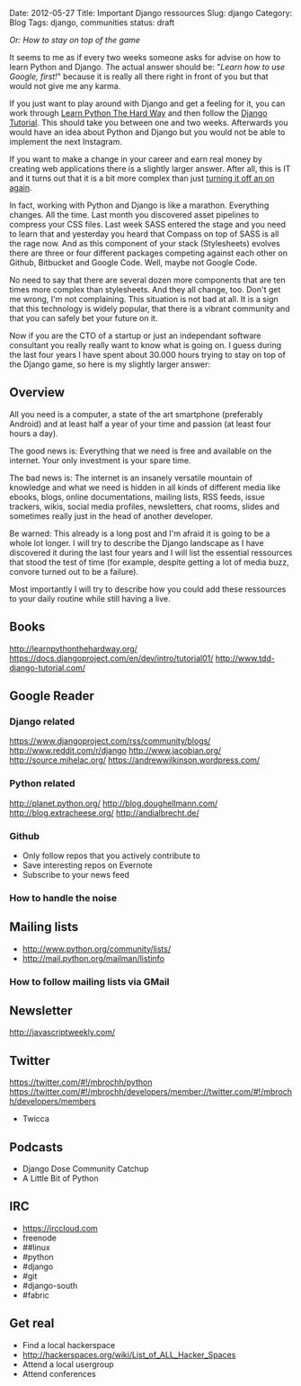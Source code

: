 Date: 2012-05-27
Title: Important Django ressources
Slug: django
Category: Blog
Tags: django, communities
status: draft

*Or: How to stay on top of the game*

It seems to me as if every two weeks someone asks for advise on how to learn
Python and Django. The actual answer should be: "*Learn how to use Google,
first!*" because it is really all there right in front of you  but that would
not give me any karma.

If you just want to play around with Django and get a feeling for it, you can
work through [Learn Python The Hard Way](http://learnpythonthehardway.org/)
and then follow the [Django Tutorial](https://docs.djangoproject.com/en/dev/intro/tutorial01/).
This should take you between one and two weeks. Afterwards you would have an
idea about Python and Django but you would not be able to implement the next
Instagram.

If you want to make a change in your career and earn real money by creating
web applications there is a slightly larger answer. After all, this is IT and
it turns out that it is a bit more complex than just [turning it off an on
again](https://www.youtube.com/watch?v=p85xwZ_OLX0).

In fact, working with Python and Django is like a marathon. Everything changes.
All the time. Last month you discovered asset pipelines to compress your CSS
files.  Last week SASS entered the stage and you need to learn that and
yesterday you heard that Compass on top of SASS is all the rage now. And as
this component of your stack (Stylesheets) evolves there are three or four
different packages competing against each other on Github, Bitbucket and Google
Code. Well, maybe not Google Code.

No need to say that there are several dozen more components that are ten times
more complex than stylesheets. And they all change, too. Don't get me wrong,
I'm not complaining. This situation is not bad at all. It is a sign that this
technology is widely popular, that there is a vibrant community and that you
can safely bet your future on it.

Now if you are the CTO of a startup or just an independant software consultant
you really really want to know what is going on. I guess during the last four
years I have spent about 30.000 hours trying to stay on top of the Django game,
so here is my slightly larger answer:

## Overview

All you need is a computer, a state of the art smartphone (preferably Android)
and at least half a year of your time and passion (at least four hours a day).

The good news is: Everything that we need is free and available on the
internet. Your only investment is your spare time.

The bad news is: The internet is an insanely versatile mountain of knowledge
and what we need is hidden in all kinds of different media like ebooks, blogs,
online documentations, mailing lists, RSS feeds, issue trackers, wikis, social
media profiles, newsletters, chat rooms, slides and sometimes really just in
the head of another developer.

Be warned: This already is a long post and I'm afraid it is going to be a whole
lot longer. I will try to describe the Django landscape as I have discovered it
during the last four years and I will list the essential ressources that stood
the test of time (for example, despite getting a lot of media buzz, convore
turned out to be a failure).

Most importantly I will try to describe how you could add these ressources to
your daily routine while still having a live.

## Books

http://learnpythonthehardway.org/
https://docs.djangoproject.com/en/dev/intro/tutorial01/
http://www.tdd-django-tutorial.com/

## Google Reader

### Django related

https://www.djangoproject.com/rss/community/blogs/
http://www.reddit.com/r/django
http://www.jacobian.org/
http://source.mihelac.org/
https://andrewwilkinson.wordpress.com/

### Python related

http://planet.python.org/
http://blog.doughellmann.com/
http://blog.extracheese.org/
http://andialbrecht.de/

### Github

* Only follow repos that you actively contribute to
* Save interesting repos on Evernote
* Subscribe to your news feed

### How to handle the noise

## Mailing lists

* http://www.python.org/community/lists/
* http://mail.python.org/mailman/listinfo

### How to follow mailing lists via GMail

## Newsletter

http://javascriptweekly.com/

## Twitter

https://twitter.com/#!/mbrochh/python
https://twitter.com/#!/mbrochh/developers/member://twitter.com/#!/mbrochh/developers/members

* Twicca

## Podcasts

* Django Dose Community Catchup
* A Little Bit of Python

## IRC

* https://irccloud.com
* freenode
* ##linux
* #python
* #django
* #git
* #django-south
* #fabric

## Get real

* Find a local hackerspace
* http://hackerspaces.org/wiki/List_of_ALL_Hacker_Spaces
* Attend a local usergroup
* Attend conferences
